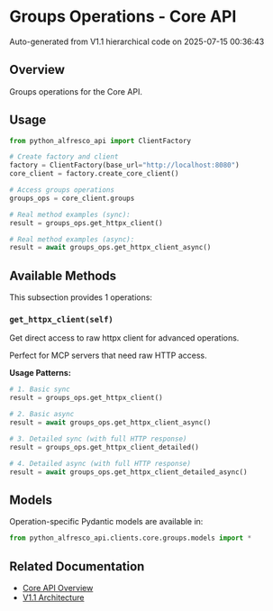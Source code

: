 # Groups Operations - Core API

Auto-generated from V1.1 hierarchical code on 2025-07-15 00:36:43

## Overview

Groups operations for the Core API.

## Usage

```python
from python_alfresco_api import ClientFactory

# Create factory and client
factory = ClientFactory(base_url="http://localhost:8080")
core_client = factory.create_core_client()

# Access groups operations
groups_ops = core_client.groups

# Real method examples (sync):
result = groups_ops.get_httpx_client()

# Real method examples (async):
result = await groups_ops.get_httpx_client_async()
```

## Available Methods

This subsection provides 1 operations:

### `get_httpx_client(self)`

Get direct access to raw httpx client for advanced operations.

Perfect for MCP servers that need raw HTTP access.

**Usage Patterns:**
```python
# 1. Basic sync
result = groups_ops.get_httpx_client()

# 2. Basic async
result = await groups_ops.get_httpx_client_async()

# 3. Detailed sync (with full HTTP response)
result = groups_ops.get_httpx_client_detailed()

# 4. Detailed async (with full HTTP response)
result = await groups_ops.get_httpx_client_detailed_async()
```

## Models

Operation-specific Pydantic models are available in:
```python
from python_alfresco_api.clients.core.groups.models import *
```

## Related Documentation

- [Core API Overview](../core_api.md)
- [V1.1 Architecture](../../clients_doc.md)
